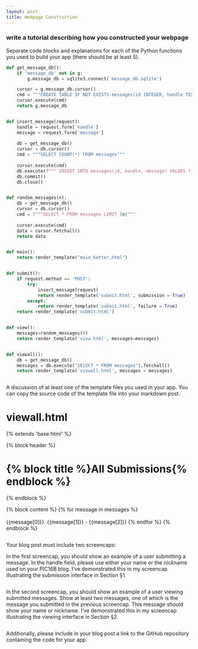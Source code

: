 ```yaml
---
layout: post
title: Webpage Construction
---
```





### write a tutorial describing how you constructed your webpage

Separate code blocks and explanations for each of the Python functions you used to build your app (there should be at least 5).


```python
def get_message_db():
    if 'message_db' not in g:
        g.message_db = sqlite3.connect('message_db.sqlite')

    cursor = g.message_db.cursor()
    cmd = """CREATE TABLE IF NOT EXISTS messages(id INTEGER, handle TEXT, message TEXT)"""
    cursor.execute(cmd)
    return g.message_db
```


```python

```


```python
def insert_message(request):
    handle = request.form['handle']
    message = request.form['message']
    
    db = get_message_db()
    cursor = db.cursor()
    cmd = """SELECT COUNT(*) FROM messages"""
    
    cursor.execute(cmd)
    db.execute(f""" INSERT INTO messages(id, handle, message) VALUES ({cursor.fetchone()[0]+1}, "{handle}", "{message}");""")
    db.commit()
    db.close()
```


```python

```


```python
def random_messages(n):
    db = get_message_db()
    cursor = db.cursor()
    cmd = f"""SELECT * FROM messages LIMIT {n}"""
    
    cursor.execute(cmd)
    data = cursor.fetchall()
    return data
```


```python

```


```python
def main():
    return render_template("main_better.html")
```


```python

```


```python
def submit():
    if request.method == 'POST':
        try:
            insert_message(request)
            return render_template('submit.html', submission = True)
        except:
            return render_template('submit.html', failure = True)
    return render_template('submit.html')
```


```python

```


```python
def view():
    messages=random_messages(8)
    return render_template('view.html', messages=messages)
```


```python

```


```python
def viewall():
    db = get_message_db()
    messages = db.execute("SELECT * FROM messages").fetchall()
    return render_template('viewall.html', messages = messages)
```


```python

```

A discussion of at least one of the template files you used in your app. You can copy the source code of the template file into your markdown post.
# viewall.html
{% extends 'base.html' %}


{% block header %}
  <h1>{% block title %}All Submissions{% endblock %}</h1>
{% endblock %}

{% block content %}
    {% for message in messages %}
     <br><br>{{message[0]}}. {{message[1]}} - {{message[2]}}
    {% endfor %}
{% endblock %}

```python

```

Your blog post must include two screencaps:

In the first screencap, you should show an example of a user submitting a message. In the handle field, please use either your name or the nickname used on your PIC16B blog. I’ve demonstrated this in my screencap illustrating the submission interface in Section §1.


```python

```

In the second screencap, you should show an example of a user viewing submitted messages. Show at least two messages, one of which is the message you submitted in the previous screencap. This message should show your name or nickname. I’ve demonstrated this in my screencap illustrating the viewing interface in Section §2.


```python

```

Additionally, please include in your blog post a link to the GitHub repository containing the code for your app.


```python

```
